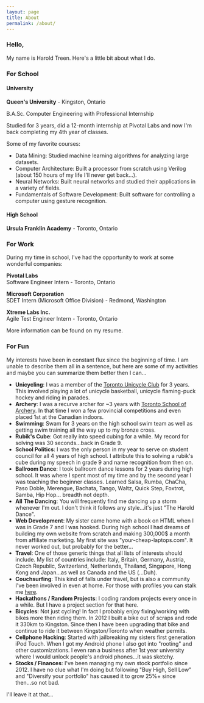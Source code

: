 ```yaml
---
layout: page
title: About
permalink: /about/
---
```


### Hello,

My name is Harold Treen. Here's a little bit about what I do.

### For School

#### University

**Queen's University** - Kingston, Ontario

B.A.Sc. Computer Engineering with Professional Internship

Studied for 3 years, did a 12-month internship at Pivotal Labs and now I'm back completing my 4th year of classes.

Some of my favorite courses:
- Data Mining: Studied machine learning algorithms for analyzing large datasets.
- Computer Architecture: Built a processor from scratch using Verilog (about 150 hours of my life I'll never get back...).
- Neural Networks: Built neural networks and studied their applications in a variety of fields.
- Fundamentals of Software Development: Built software for controlling a computer using gesture recognition.

#### High School
**Ursula Franklin Academy** - Toronto, Ontario


### For Work

During my time in school, I've had the opportunity to work at some wonderful companies:

**Pivotal Labs**<br>
Software Engineer Intern - Toronto, Ontario

**Microsoft Corporation**  
SDET Intern (Microsoft Office Division) - Redmond, Washington

**Xtreme Labs Inc.**  
Agile Test Engineer Intern - Toronto, Ontario

More information can be found on my <a onclick="app.load('resume')">resume</a>.


### For Fun

My interests have been in constant flux since the beginning of time. I am unable to describe them all in a sentence, but here are some of my activities and maybe you can summarize them better then I can...

- **Unicycling**: I was a member of the [Toronto Unicycle Club](http://torontounicyclists.ca/) for 3 years. This involved playing a lot of unicycle basketball, unicycle flaming-puck hockey and riding in parades.
- **Archery**: I was a recurve archer for ~3 years with [Toronto School of Archery](http://torontoschoolofarchery.ca/). In that time I won a few provincial competitions and even placed 1st at the Canadian indoors.
- **Swimming**: Swam for 3 years on the high school swim team as well as getting swim training all the way up to my bronze cross.
- **Rubik's Cube**: Got really into speed cubing for a while. My record for solving was 30 seconds...back in Grade 9.
- **School Politics**: I was the only person in my year to serve on student council for all 4 years of high school. I attribute this to solving a rubik's cube during my speech in grade 9 and name recognition from then on.
- **Ballroom Dance**: I took ballroom dance lessons for 2 years during high school. It was where I spent most of my time and by the second year I was teaching the beginner classes. Learned Salsa, Rumba, ChaCha, Paso Doble, Merengue, Bachata, Tango, Waltz, Quick Step, Foxtrot, Samba, Hip Hop... breadth not depth.
- **All The Dancing**: You will frequently find me dancing up a storm whenever I'm out. I don't think it follows any style...it's just "The Harold Dance".
- **Web Development**: My sister came home with a book on HTML when I was in Grade 7 and I was hooked. During high school I had dreams of building my own website from scratch and making 300,000$ a month from affiliate marketing. My first site was "your-cheap-laptops.com". It never worked out, but probably for the better...
- **Travel**: One of those generic things that all lists of interests should include. My list of countries include: Italy, Britain, Germany, Austria, Czech Republic, Switzerland, Netherlands, Thailand, Singapore, Hong Kong and Japan...as well as Canada and the US (...Duh).
- **Couchsurfing**: This kind of falls under travel, but is also a community I've been involved in even at home. For those with profiles you can stalk me [here](https://www.couchsurfing.com/users/2104797/profile).
- **Hackathons / Random Projects**: I coding random projects every once in a while. But I have a project section for that <a onclick="app.load('projects')">here</a>.
- **Bicycles**: Not just cycling! In fact I probably enjoy fixing/working with bikes more then riding them. In 2012 I built a bike out of scraps and rode it 330km to Kingston. Since then I have been upgrading that bike and continue to ride it between Kingston/Toronto when weather permits.
- **Cellphone Hacking**: Started with jailbreaking my sisters first generation iPod Touch. When I got my Android phone I also got into "rooting" and other customizations. I even ran a business after 1st year university where I would unlock people's android phones...it was sketchy.
- **Stocks / Finances**: I've been managing my own stock portfolio since 2012. I have no clue what I'm doing but following "Buy High, Sell Low" and "Diversify your portfolio" has caused it to grow 25%+ since then...so not bad.

I'll leave it at that...
